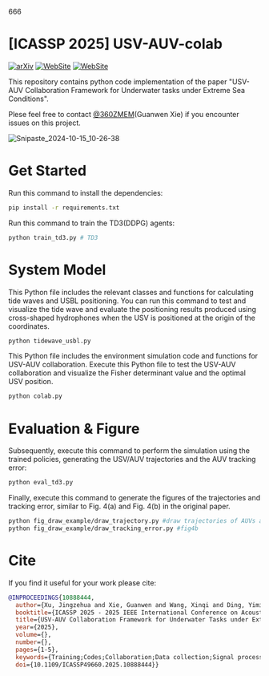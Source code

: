 666
# [ICASSP 2025] USV-AUV-colab

[![arXiv](https://img.shields.io/badge/arXiv-2409.02444-b31b1b.svg)](https://arxiv.org/abs/2409.02444)  [![WebSite](https://img.shields.io/badge/PDF-Supp_Material-77DDFF.svg)](https://github.com/360ZMEM/USV-AUV-colab/blob/main/paper/SUPP.pdf) [![WebSite](https://img.shields.io/github/last-commit/360ZMEM/USV-AUV-Colab?color=green)](https://360zmem.github.io/USV-AUV-Colab)

This repository contains python code implementation of the paper "USV-AUV Collaboration Framework for Underwater tasks under Extreme Sea Conditions". 

Plese feel free to contact [@360ZMEM](mailto:gwxie360@outlook.com)(Guanwen Xie) if you encounter issues on this project.

![Snipaste_2024-10-15_10-26-38](README.assets/Snipaste_2024-10-15_10-26-38.png)

# Get Started

Run this command to install the dependencies:

```bash
pip install -r requirements.txt
```

Run this command to train the TD3(DDPG) agents:

```bash
python train_td3.py # TD3
```

# System Model

This Python file includes the relevant classes and functions for calculating tide waves and USBL positioning. You can run this command to test and visualize the tide wave and evaluate the positioning results produced using cross-shaped hydrophones when the USV is positioned at the origin of the coordinates.

```bash
python tidewave_usbl.py
```

This Python file includes the environment simulation code and functions for USV-AUV collaboration. Execute this Python file to test the USV-AUV collaboration and visualize the Fisher determinant value and the optimal USV position.

```bash
python colab.py
```

# Evaluation & Figure

Subsequently, execute this command to perform the simulation using the trained policies, generating the USV/AUV trajectories and the AUV tracking error:

```bash
python eval_td3.py
```

Finally, execute this command to generate the figures of the trajectories and tracking error, similar to Fig. 4(a) and Fig. 4(b) in the original paper.

```bash
python fig_draw_example/draw_trajectory.py #draw trajectories of AUVs and USV, fig4a
python fig_draw_example/draw_tracking_error.py #fig4b
```

# Cite

If you find it useful for your work please cite:

```bibtex
@INPROCEEDINGS{10888444,
  author={Xu, Jingzehua and Xie, Guanwen and Wang, Xinqi and Ding, Yimian and Zhang, Shuai},
  booktitle={ICASSP 2025 - 2025 IEEE International Conference on Acoustics, Speech and Signal Processing (ICASSP)}, 
  title={USV-AUV Collaboration Framework for Underwater Tasks under Extreme Sea Conditions}, 
  year={2025},
  volume={},
  number={},
  pages={1-5},
  keywords={Training;Codes;Collaboration;Data collection;Signal processing;Robustness;Path planning;Speech processing;Optimization;Surface treatment;Autonomous underwater vehicle;Unmanned surface vehicle;Fisher information matrix;Reinforcement learning;Extreme sea conditions;Underwater tasks},
  doi={10.1109/ICASSP49660.2025.10888444}}
```

